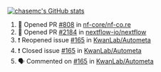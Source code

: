 [![chasemc's GitHub stats](https://github-readme-stats.vercel.app/api?username=chasemc)](https://github.com/anuraghazra/github-readme-stats)


<!--START_SECTION:activity-->
1. 💪 Opened PR [#808](https://github.com/nf-core/nf-co.re/pull/808) in [nf-core/nf-co.re](https://github.com/nf-core/nf-co.re)
2. 💪 Opened PR [#2184](https://github.com/nextflow-io/nextflow/pull/2184) in [nextflow-io/nextflow](https://github.com/nextflow-io/nextflow)
3. ❗️ Reopened issue [#165](https://github.com/KwanLab/Autometa/issues/165) in [KwanLab/Autometa](https://github.com/KwanLab/Autometa)
4. ❗️ Closed issue [#165](https://github.com/KwanLab/Autometa/issues/165) in [KwanLab/Autometa](https://github.com/KwanLab/Autometa)
5. 🗣 Commented on [#165](https://github.com/KwanLab/Autometa/issues/165) in [KwanLab/Autometa](https://github.com/KwanLab/Autometa)
<!--END_SECTION:activity-->

